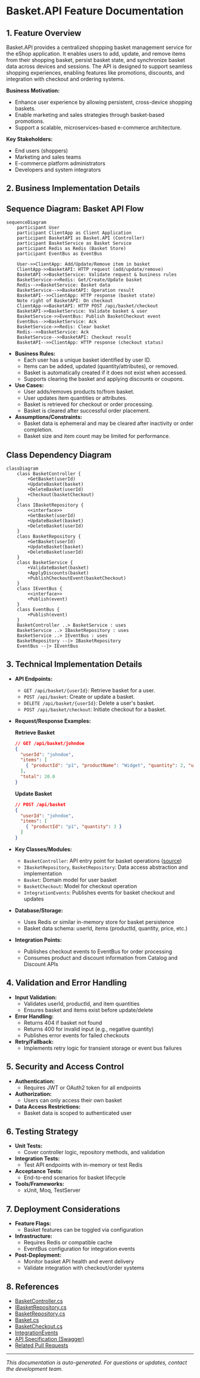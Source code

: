 # Basket.API Feature Documentation

## 1. Feature Overview

Basket.API provides a centralized shopping basket management service for the eShop application. It enables users to add, update, and remove items from their shopping basket, persist basket state, and synchronize basket data across devices and sessions. The API is designed to support seamless shopping experiences, enabling features like promotions, discounts, and integration with checkout and ordering systems.

**Business Motivation:**
- Enhance user experience by allowing persistent, cross-device shopping baskets.
- Enable marketing and sales strategies through basket-based promotions.
- Support a scalable, microservices-based e-commerce architecture.

**Key Stakeholders:**
- End users (shoppers)
- Marketing and sales teams
- E-commerce platform administrators
- Developers and system integrators



## 2. Business Implementation Details

## Sequence Diagram: Basket API Flow

```mermaid
sequenceDiagram
    participant User
    participant ClientApp as Client Application
    participant BasketAPI as Basket.API (Controller)
    participant BasketService as Basket Service
    participant Redis as Redis (Basket Store)
    participant EventBus as EventBus

    User->>ClientApp: Add/Update/Remove item in basket
    ClientApp->>BasketAPI: HTTP request (add/update/remove)
    BasketAPI->>BasketService: Validate request & business rules
    BasketService->>Redis: Get/Create/Update basket
    Redis-->>BasketService: Basket data
    BasketService-->>BasketAPI: Operation result
    BasketAPI-->>ClientApp: HTTP response (basket state)
    Note right of BasketAPI: On checkout
    ClientApp->>BasketAPI: HTTP POST /api/basket/checkout
    BasketAPI->>BasketService: Validate basket & user
    BasketService->>EventBus: Publish BasketCheckout event
    EventBus-->>BasketService: Ack
    BasketService->>Redis: Clear basket
    Redis-->>BasketService: Ack
    BasketService-->>BasketAPI: Checkout result
    BasketAPI-->>ClientApp: HTTP response (checkout status)
```

- **Business Rules:**
  - Each user has a unique basket identified by user ID.
  - Items can be added, updated (quantity/attributes), or removed.
  - Basket is automatically created if it does not exist when accessed.
  - Supports clearing the basket and applying discounts or coupons.
- **Use Cases:**
  - User adds/removes products to/from basket.
  - User updates item quantities or attributes.
  - Basket is retrieved for checkout or order processing.
  - Basket is cleared after successful order placement.
- **Assumptions/Constraints:**
  - Basket data is ephemeral and may be cleared after inactivity or order completion.
  - Basket size and item count may be limited for performance.


## Class Dependency Diagram

```mermaid
classDiagram
    class BasketController {
        +GetBasket(userId)
        +UpdateBasket(basket)
        +DeleteBasket(userId)
        +Checkout(basketCheckout)
    }
    class IBasketRepository {
        <<interface>>
        +GetBasket(userId)
        +UpdateBasket(basket)
        +DeleteBasket(userId)
    }
    class BasketRepository {
        +GetBasket(userId)
        +UpdateBasket(basket)
        +DeleteBasket(userId)
    }
    class BasketService {
        +ValidateBasket(basket)
        +ApplyDiscounts(basket)
        +PublishCheckoutEvent(basketCheckout)
    }
    class IEventBus {
        <<interface>>
        +Publish(event)
    }
    class EventBus {
        +Publish(event)
    }
    BasketController ..> BasketService : uses
    BasketService ..> IBasketRepository : uses
    BasketService ..> IEventBus : uses
    BasketRepository --|> IBasketRepository
    EventBus --|> IEventBus
```

## 3. Technical Implementation Details

- **API Endpoints:**
  - `GET /api/basket/{userId}`: Retrieve basket for a user.
  - `POST /api/basket`: Create or update a basket.
  - `DELETE /api/basket/{userId}`: Delete a user's basket.
  - `POST /api/basket/checkout`: Initiate checkout for a basket.

- **Request/Response Examples:**

  **Retrieve Basket**
  ```json
  // GET /api/basket/johndoe
  {
    "userId": "johndoe",
    "items": [
      { "productId": "p1", "productName": "Widget", "quantity": 2, "unitPrice": 10.0 }
    ],
    "total": 20.0
  }
  ```

  **Update Basket**
  ```json
  // POST /api/basket
  {
    "userId": "johndoe",
    "items": [
      { "productId": "p1", "quantity": 3 }
    ]
  }
  ```

- **Key Classes/Modules:**
  - `BasketController`: API entry point for basket operations ([source](./Basket.API/Controllers/BasketController.cs))
  - `IBasketRepository`, `BasketRepository`: Data access abstraction and implementation
  - `Basket`: Domain model for user basket
  - `BasketCheckout`: Model for checkout operation
  - `IntegrationEvents`: Publishes events for basket checkout and updates

- **Database/Storage:**
  - Uses Redis or similar in-memory store for basket persistence
  - Basket data schema: userId, items (productId, quantity, price, etc.)

- **Integration Points:**
  - Publishes checkout events to EventBus for order processing
  - Consumes product and discount information from Catalog and Discount APIs

## 4. Validation and Error Handling

- **Input Validation:**
  - Validates userId, productId, and item quantities
  - Ensures basket and items exist before update/delete
- **Error Handling:**
  - Returns 404 if basket not found
  - Returns 400 for invalid input (e.g., negative quantity)
  - Publishes error events for failed checkouts
- **Retry/Fallback:**
  - Implements retry logic for transient storage or event bus failures

## 5. Security and Access Control

- **Authentication:**
  - Requires JWT or OAuth2 token for all endpoints
- **Authorization:**
  - Users can only access their own basket
- **Data Access Restrictions:**
  - Basket data is scoped to authenticated user

## 6. Testing Strategy

- **Unit Tests:**
  - Cover controller logic, repository methods, and validation
- **Integration Tests:**
  - Test API endpoints with in-memory or test Redis
- **Acceptance Tests:**
  - End-to-end scenarios for basket lifecycle
- **Tools/Frameworks:**
  - xUnit, Moq, TestServer

## 7. Deployment Considerations

- **Feature Flags:**
  - Basket features can be toggled via configuration
- **Infrastructure:**
  - Requires Redis or compatible cache
  - EventBus configuration for integration events
- **Post-Deployment:**
  - Monitor basket API health and event delivery
  - Validate integration with checkout/order systems

## 8. References

- [BasketController.cs](./Basket.API/Controllers/BasketController.cs)
- [IBasketRepository.cs](./Basket.API/Repositories/IBasketRepository.cs)
- [BasketRepository.cs](./Basket.API/Repositories/BasketRepository.cs)
- [Basket.cs](./Basket.API/Model/Basket.cs)
- [BasketCheckout.cs](./Basket.API/Model/BasketCheckout.cs)
- [IntegrationEvents](./Basket.API/IntegrationEvents/)
- [API Specification (Swagger)](./Basket.API/swagger/index.html)
- [Related Pull Requests](https://github.com/auropro/automated-doc-poc-repo/pulls?q=Basket)

---

*This documentation is auto-generated. For questions or updates, contact the development team.*
